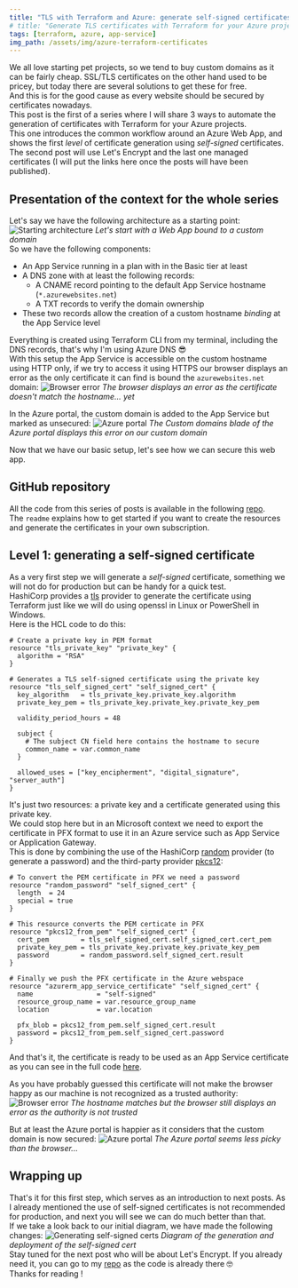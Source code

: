 ```yaml
---
title: "TLS with Terraform and Azure: generate self-signed certificates"
# title: "Generate TLS certificates with Terraform for your Azure projects"
tags: [terraform, azure, app-service]
img_path: /assets/img/azure-terraform-certificates
---
```


We all love starting pet projects, so we tend to buy custom domains as it can be fairly cheap. SSL/TLS certificates on the other hand used to be pricey, but today there are several solutions to get these for free.  
And this is for the good cause as every website should be secured by certificates nowadays.  
This post is the first of a series where I will share 3 ways to automate the generation of certificates with Terraform for your Azure projects.  
This one introduces the common workflow around an Azure Web App, and shows the first *level* of certificate generation using *self-signed* certificates.  
The second post will use Let's Encrypt and the last one managed certificates (I will put the links here once the posts will have been published).  


## Presentation of the context for the whole series

Let's say we have the following architecture as a starting point:  
![Starting architecture](01-http.png) _Let's start with a Web App bound to a custom domain_  
So we have the following components:
- An App Service running in a plan with in the Basic tier at least
- A DNS zone with at least the following records:
  - A CNAME record pointing to the default App Service hostname (`*.azurewebsites.net`)
  - A TXT records to verify the domain ownership
- These two records allow the creation of a custom hostname *binding* at the App Service level

Everything is created using Terraform CLI from my terminal, including the DNS records, that's why I'm using Azure DNS 😎  
With this setup the App Service is accessible on the custom hostname using HTTP only, if we try to access it using HTTPS our browser displays an error as the only certificate it can find is bound the `azurewebsites.net` domain:
![Browser error](/01-http-browser.png) _The browser displays an error as the certificate doesn't match the hostname... yet_  

In the Azure portal, the custom domain is added to the App Service but marked as unsecured:
![Azure portal](/01-http-portal.png) _The Custom domains blade of the Azure portal displays this error on our custom domain_

Now that we have our basic setup, let's see how we can secure this web app.


## GitHub repository

All the code from this series of posts is available in the following [repo](https://github.com/xaviermignot/terraform-certificates).  
The `readme` explains how to get started if you want to create the resources and generate the certificates in your own subscription.


## Level 1: generating a self-signed certificate

As a very first step we will generate a *self-signed* certificate, something we will not do for production but can be handy for a quick test.  
HashiCorp provides a [tls](https://registry.terraform.io/providers/hashicorp/tls/latest) provider to generate the certificate using Terraform just like we will do using openssl in Linux or PowerShell in Windows.  
Here is the HCL code to do this:
```hcl
# Create a private key in PEM format
resource "tls_private_key" "private_key" {
  algorithm = "RSA"
}

# Generates a TLS self-signed certificate using the private key
resource "tls_self_signed_cert" "self_signed_cert" {
  key_algorithm   = tls_private_key.private_key.algorithm
  private_key_pem = tls_private_key.private_key.private_key_pem

  validity_period_hours = 48

  subject {
    # The subject CN field here contains the hostname to secure
    common_name = var.common_name
  }

  allowed_uses = ["key_encipherment", "digital_signature", "server_auth"]
}
```
It's just two resources: a private key and a certificate generated using this private key.  
We could stop here but in an Microsoft context we need to export the certificate in PFX format to use it in an Azure service such as App Service or Application Gateway.  
This is done by combining the use of the HashiCorp [random](https://registry.terraform.io/providers/hashicorp/random/latest) provider (to generate a password) and the third-party provider [pkcs12](https://registry.terraform.io/providers/chilicat/pkcs12/latest):
```hcl
# To convert the PEM certificate in PFX we need a password
resource "random_password" "self_signed_cert" {
  length  = 24
  special = true
}

# This resource converts the PEM certicate in PFX
resource "pkcs12_from_pem" "self_signed_cert" {
  cert_pem        = tls_self_signed_cert.self_signed_cert.cert_pem
  private_key_pem = tls_private_key.private_key.private_key_pem
  password        = random_password.self_signed_cert.result
}

# Finally we push the PFX certificate in the Azure webspace
resource "azurerm_app_service_certificate" "self_signed_cert" {
  name                = "self-signed"
  resource_group_name = var.resource_group_name
  location            = var.location

  pfx_blob = pkcs12_from_pem.self_signed_cert.result
  password = pkcs12_from_pem.self_signed_cert.password
}
```
And that's it, the certificate is ready to be used as an App Service certificate as you can see in the full code [here](https://github.com/xaviermignot/terraform-certificates/blob/main/01_self_signed/main.tf). 

As you have probably guessed this certificate will not make the browser happy as our machine is not recognized as a trusted authority:  
![Browser error](/02-self-signed-browser.png) _The hostname matches but the browser still displays an error as the authority is not trusted_

But at least the Azure portal is happier as it considers that the custom domain is now secured:
![Azure portal](/02-self-signed-portal.png) _The Azure portal seems less picky than the browser..._


## Wrapping up

That's it for this first step, which serves as an introduction to next posts. As I already mentioned the use of self-signed certificates is not recommended for production, and next you will see we can do much better than that.  
If we take a look back to our initial diagram, we have made the following changes:
![Generating self-signed certs](02-self-signed.png) _Diagram of the generation and deployment of the self-signed cert_  
Stay tuned for the next post who will be about Let's Encrypt. If you already need it, you can go to my [repo](https://github.com/xaviermignot/terraform-certificates) as the code is already there 🤓  
Thanks for reading !
